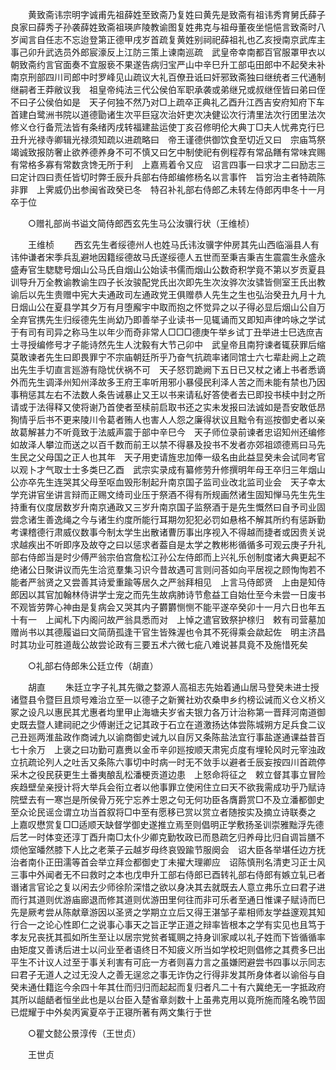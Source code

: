 <!-- { "loadSidebar": true } -->
　　黄致斋讳宗明字诚甫先祖薛姓至致斋乃复姓曰黄先是致斋有祖讳秀育舅氏薛子良家曰薛秀子孙袭薛姓致斋祖瑛庐陵教谕图复姓弗克与祖母董夜坐悒悒言致斋时八岁闻言自任志不忘迨登第正德甲戌岁首疏复黄姓别祠祀薛祖礼也乙亥授南京武库主事己卯升武选员外郎宸濠反上江防三策上谏南巡疏　武皇帝幸南都百官服罩甲衣以朝致斋约言官面奏不宜服亵不果遂告病归宝严山中辛巳升工部屯田郎中不起癸未补南京刑部四川司郎中时罗峰见山疏议大礼百僚丑诋曰奸邪致斋独曰继统者三代通制继嗣者王莽敝议我　祖皇帝纯法三代公侯伯军职承袭或弟继兄或叔继侄皆曰弟曰侄不曰子公侯伯如是　天子何独不然乃对□上疏卒正典礼乙酉升江西吉安府知府下车首建白鹭洲书院以道德勖诸生次平巨寇次治奸吏次决健讼次行清里法次行团里法次修义仓行备荒法皆有条绪丙戌转福建盐运使丁亥召修明伦大典丁□夫人忧弗克行巳丑升光禄寺卿辑光禄须知疏以进疏略曰　帝王谨德供御饮食至切近又曰　宗庙笃祭竭诚致报防奢止欲养德养身不可不慎又曰乞中制使祀有例程荐有常品饍有常味宾赐有常格多寡有常数贪馋无所于利　上嘉焉着令又应　诏言四事一曰求才二曰励志三曰定计四曰责任皆切时弊壬辰升兵部右侍郎编修杨名以言事忤　旨穷治主者特疏陈非罪　上霁威仍出参闽省政癸已冬　特召补礼部右侍郎乙未转左侍郎丙申冬十一月卒于位 

　　○赠礼部尚书谥文简侍郎西玄先生马公汝骥行状（王维桢） 

　　王维桢 
　　西玄先生者绥德州人也姓马氏讳汝骥字仲房其先山西临淄县人有讳仲谦者宋季兵乱避地因籍绥德故马氏遂绥德人五世而至秉吉秉吉生震震生永盛永盛寿官生騘騘号烟山公马氏自烟山公始读书儒而烟山公数奇积学竟不第以岁贡夏县训导升万全教谕教谕生四子长汝骏配党氏出次即先生次汝骅次汝骕皆侧室王氏出教谕后以先生贵赠中宪大夫通政司左通政党王俱赠恭人先生之生也弘治癸丑九月十九日烟山公在夏县学其夕万有月堕廨宇中取而抱之怀觉异之以子得必显后烟山公自万全弃官携先生归绥德先生尚幼乃即善举子业读书一见辄诵而又即知声律吟咏之学试于有司有司异之称马生以年少而奇非常人□□□德庚午举乡试丁丑举进士巳选庶吉士寻授编修号才子能诗然先生人沈毅有大节己卯中　武皇帝且南狩谏者辄获罪后缩莫敢谏者先生曰即畏罪宁不宗庙朝廷所乎乃奋气抗疏率诸同馆士六七辈赴阙上之疏出先生手切直言廵游有隐忧伏祸不可　天子怒罚跪阙下五日已又杖之诸上书者悉谪外而先生调泽州知州泽故多王府王率听用邪小暴侵民利泽人苦之而未能有禁也乃因事稍惩其左右不法数人条告诫暴止又王以书来请私好答使者去已即投书椟中封之所请或于法得释又使将谢乃首使者至椟前启取书还之实未发报曰法诚如是吾安敢低昂狥情乎后书不更来陵川令葛者贿人也害人人怨之廉得状议且黜令有巡按御史者以亲故葛解甚力不听竟致于法威声震于部中辛巳今　天子师位录前谏者忠诏知州还编修如故泽人攀泣而送之以百千数而前王以禁不得暴及投书不发者亦郊祖颂德焉曰马先生民之父母国之正人也其年　天子用吏请旌忠加俸一级名由此益显癸未会试同考官以观卜才气取士士多类巳乙酉　武宗实录成有纂修劳升修撰明年母王卒归三年烟山公亦卒先生连哭其父母至呕血毁形制起升南京国子监司业改北监司业会　天子幸太学充讲官坐讲言辩而正赐文绮司业压于祭酒不得有所规画然诸生固知惮马先生先生持重有仪度居数岁升南京通政又三岁升南京国子监祭酒于是先生慨然曰自予司业固尝念诸生善逸绳之今与诸生约度所能行耳期勿犯犯必罚如悬格不解其所约有惩跅勤考课稽德行肃威仪数事今制太学生出散诸曹历事出序视入不得越而捷者或因贵关说求越疾出不听即序及故夺之曰以惩求者葢自是太学之教彬彬循循多可观云庚子升礼部右侍郎当是时少傅严翁宗伯宫詹松江孙公左侍郎而上兴礼乐创制度诸大典更起不绝诸公日聚讲议而先生洽览羣集习识今昔故遇可言则问荅如向平居视之顾恂恂若不能者严翁贤之又尝善其诗爱重踰等居久之严翁拜相见　上言马侍郎贤　上由是知侍郎因以其官加翰林侍讲学士宠之而先生故病肺诗节愈益工自始仕至今未尝一日废书不观皆劳弊心神由是复病会又哭其内子欝欝恻恻不能平遂卒癸卯十一月六日也年五十有一　上闻札下内阁问故严翁具悉而对　上悼之遣官致祭护榇归　敕有司营墓加赠尚书以其德履谥曰文简荫孤逢干官生皆殊渥也令其不死得乘会歘起佐　明主济昌时其功业可胜道哉公故尝论政有三要五术六微七疵八难说甚具竟不及施惜死矣 

　　○礼部右侍郎朱公廷立传（胡直） 

　　胡直 
　　朱廷立字子礼其先徽之婺源人高祖志先始着通山居马登癸未进士授诸暨县令暨巨且烦号难治立至一以德子之新黉社劝农桑申乡约榜讼诫而义仓义桥义冢之设凡以惠民其尤惠者均里甲止海塘夫岁省夫银力各万计治称第一晋拜河南道御史既去暨人建祠祀之少傅谢迁之记其政于石立在道激扬达体尝陈城朔方足兵食二议己丑廵两淮盐政作商诫九以谕商御史诫九以自厉又条陈盐法宜行事盐遂通课益昔百七十余万　上褒之曰功勤可嘉赉以金币辛卯廵按顺天肃宪贞度有埋轮风时元宰浊政立抗疏论列人之吐舌又条陈六事切中时病一时无不敛手以避者壬辰妄按四川首疏停采木之役民获更生土番夷酿乱松潘梗贡道边患　上怒命将征之　敕立督其事立冒险疾趋壁垒亲授计将大举兵会衔立者以他事罪立使闲住立曰天不欲我需成功乎乃赋诗院壁去有一寒岂是所侯骨万死宁忘养士恩之句无何功臣各膺爵赏□不及立潘都御史至众论民谣佥谓立功当首叙将□中至有愿移已赏以赏立者随按实及摘立诗联奏之　上嘉叹懋赏复□□适顺天缺督学御史遂推立焉至则倡明正学敷扬圣训崇雅黜浮先德后艺一时体变还淳丁酉升南□太仆少卿克勤牧政已而恳疏乞归养母比归自调旨膳不烦他室皤然膝下人比之老莱子云越岁母终哀毁踰节服阕会　诏大臣各举堪任边方抚治者南仆正田濡等首会举立拜佥都御史丁未擢大理卿应　诏陈慎刑名清吏习正士风三事中外闻者无不曰救时之本也戊申升工部右侍郎已酉转礼部右侍郎有嫉立轧已者谮诸言官论之复以闲去少师徐阶深惜之欲以身决其去就既去人意立弗乐立曰君子进而行其道则优游庙廊退而修其道则优游田里何往而非可乐者至通日惟课子赋诗而巳先是厥考尝从陈献章游因以圣贤之学期立立后又得王湛邹子辈相师友学益邃观其知行合一之论心性即仁之说事心事天之旨正学正道之辩率皆根本之学有实见也且笃于孝友兄丧抚其孤如所生至让以居宗党贫者辄赒之持身训家咸以礼子姓而下皆循循率由矩度又善诱后进士以问业至者语终日不知疲义所当如学校圯则倡修之其费多巳出平生不计议人过至于事关利害有可庇一方者则喜力言之虽嫌罔避尝书四事以示同志曰君子无道人之过无没人之善无逞忿之事无诈伪之行得非发其所身体者以谕俗与自癸未通仕籍迄今余四十年其仕而归归而起起而复归者凡二十有六冀绝无一字抵政府其所以龃龉者恒坐此也是以台臣入楚省章剡数十上虽弗克用以竟所施而隆名晚节固已焜耀于中外矣丙寅夏卒于正寝所著有两文集行于世 

　　○瞿文懿公景淳传（王世贞） 

　　王世贞 
